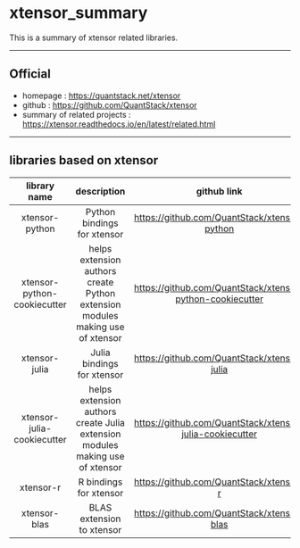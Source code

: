 # xtensor_summary
This is a summary of xtensor related libraries.

---

## Official

- homepage : https://quantstack.net/xtensor
- github : https://github.com/QuantStack/xtensor
- summary of related projects : https://xtensor.readthedocs.io/en/latest/related.html
---

## libraries based on xtensor

| library name | description | github link |
|:------------:|:-----------:|:-----------:|
| xtensor-python | Python bindings for xtensor | https://github.com/QuantStack/xtensor-python |
| xtensor-python-cookiecutter | helps extension authors create Python extension modules making use of xtensor | https://github.com/QuantStack/xtensor-python-cookiecutter |
| xtensor-julia | Julia bindings for xtensor | https://github.com/QuantStack/xtensor-julia |
| xtensor-julia-cookiecutter | helps extension authors create Julia extension modules making use of xtensor | https://github.com/QuantStack/xtensor-julia-cookiecutter |
| xtensor-r | R bindings for xtensor | https://github.com/QuantStack/xtensor-r |
| xtensor-blas | BLAS extension to xtensor | https://github.com/QuantStack/xtensor-blas |

